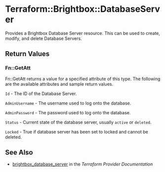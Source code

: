# Terraform::Brightbox::DatabaseServer

Provides a Brightbox Database Server resource. This can be used to create,
modify, and delete Database Servers.

## Return Values

### Fn::GetAtt

Fn::GetAtt returns a value for a specified attribute of this type. The following are the available attributes and sample return values.

`Id` - The ID of the Database Server.

`AdminUsername` - The username used to log onto the database.

`AdminPassword` - The password used to log onto the database.

`Status` - Current state of the database server, usually `active` or `deleted`.

`Locked` - True if database server has been set to locked and cannot be deleted.

## See Also

* [brightbox_database_server](https://www.terraform.io/docs/providers/brightbox/r/database_server.html) in the _Terraform Provider Documentation_